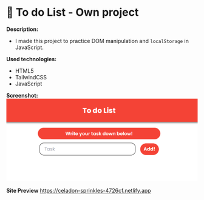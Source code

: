# 📘 To do List - Own project

**Description:**
- I made this project to practice DOM manipulation and `localStorage` in JavaScript.

**Used technologies:**
   - HTML5
   - TailwindCSS
   - JavaScript

**Screenshot:**
</br> ![Preview of site](/to-do-list.png)

**Site Preview**
https://celadon-sprinkles-4726cf.netlify.app
